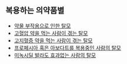 ## 복용하는 의약품별

- [약물 부작용으로 인한 탈모](m04/m0401/m040106/m04010601)        
- [고혈압 약을 먹는 사람이 겪는 탈모](m04/m0401/m040106/m04010602)        
- [고지혈증 약을 먹는 사람이 겪는 탈모](m04/m0401/m040106/m04010603)        
- [프로페시아 혹은 아보다트를 복용중인 사람의 탈모](m04/m0401/m040106/m04010604)        
- [미녹시딜 발라도 효과없는 사람의 탈모](m04/m0401/m040106/m04010605)       
<!--stackedit_data:
eyJoaXN0b3J5IjpbMTc1MjU4ODAxNCwtMTIwODk2MDAxNCw5Mj
Q1OTY0ODYsLTE1NDkwNjU5OTZdfQ==
-->